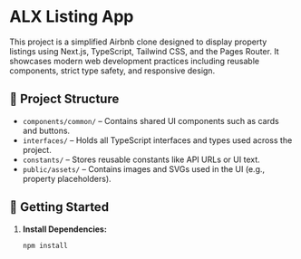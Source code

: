 # ALX Listing App

This project is a simplified Airbnb clone designed to display property listings using Next.js, TypeScript, Tailwind CSS, and the Pages Router. It showcases modern web development practices including reusable components, strict type safety, and responsive design.

## 📁 Project Structure

- `components/common/` – Contains shared UI components such as cards and buttons.
- `interfaces/` – Holds all TypeScript interfaces and types used across the project.
- `constants/` – Stores reusable constants like API URLs or UI text.
- `public/assets/` – Contains images and SVGs used in the UI (e.g., property placeholders).

## 🚀 Getting Started

1. **Install Dependencies:**
   ```bash
   npm install
